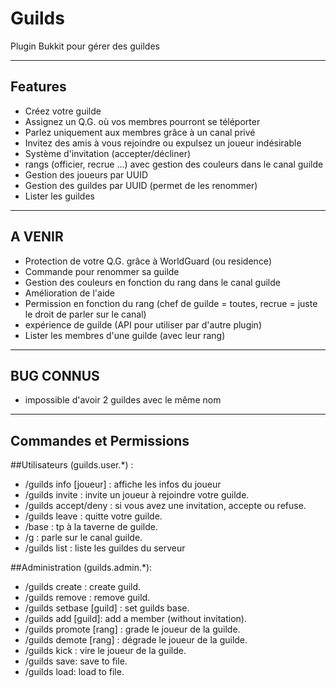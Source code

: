 Guilds
======

Plugin Bukkit pour gérer des guildes


-----------
 Features
-----------

- Créez votre guilde
- Assignez un Q.G. où vos membres pourront se téléporter
- Parlez uniquement aux membres grâce à un canal privé
- Invitez des amis à vous rejoindre ou expulsez un joueur indésirable
- Système d'invitation (accepter/décliner)
- rangs (officier, recrue ...) avec gestion des couleurs dans le canal guilde
- Gestion des joueurs par UUID 
- Gestion des guildes par UUID (permet de les renommer)
- Lister les guildes

------------
  A VENIR
------------

- Protection de votre Q.G. grâce à WorldGuard (ou residence)
- Commande pour renommer sa guilde
- Gestion des couleurs en fonction du rang dans le canal guilde
- Amélioration de l'aide
- Permission en fonction du rang (chef de guilde = toutes, recrue = juste le droit de parler sur le canal)
- expérience de guilde (API pour utiliser par d'autre plugin)
- Lister les membres d'une guilde (avec leur rang)

------------
  BUG CONNUS
------------

- impossible d'avoir 2 guildes avec le même nom

------------
  Commandes et Permissions
------------

##Utilisateurs (guilds.user.*) :

- /guilds info [joueur] : affiche les infos du joueur
- /guilds invite <joueur> : invite un joueur à rejoindre votre guilde.
- /guilds accept/deny : si vous avez une invitation, accepte ou refuse.
- /guilds leave : quitte votre guilde.
- /base : tp à la taverne de guilde.
- /g : parle sur le canal guilde.
- /guilds list : liste les guildes du serveur



##Administration (guilds.admin.*): 

- /guilds create <guild> : create guild.
- /guilds remove <guild> : remove guild.
- /guilds setbase [guild] : set guilds base.
- /guilds add <player> [guild]: add a member (without invitation).
- /guilds promote <joueur> [rang] : grade le joueur de la guilde.
- /guilds demote <joueur> [rang] : dégrade le joueur de la guilde.
- /guilds kick <joueur> : vire le joueur de la guilde.
- /guilds save: save to file.
- /guilds load: load to file.
